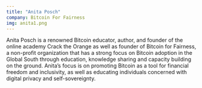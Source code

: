 ```yaml
---
title: "Anita Posch"
company: Bitcoin For Fairness
img: anita1.png
---
```


Anita Posch is a renowned Bitcoin educator, author, and founder of the online academy Crack the Orange as well as founder of Bitcoin for Fairness, a non-profit organization that has a strong focus on Bitcoin adoption in the Global South through education, knowledge sharing and capacity building on the ground. Anita’s focus is on promoting Bitcoin as a tool for financial freedom and inclusivity, as well as educating individuals concerned with digital privacy and self-sovereignty.
